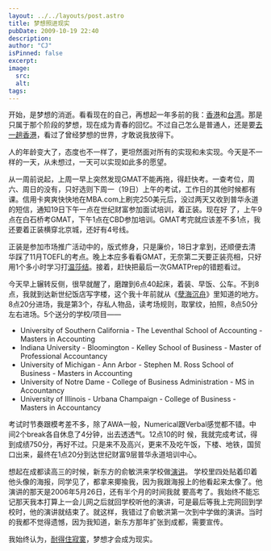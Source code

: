 ```yaml
---
layout: ../../layouts/post.astro
title: 梦想照进现实
pubDate: 2009-10-19 22:40
description: 
author: "CJ"
isPinned: false
excerpt: 
image:
  src:
  alt:
tags: 
---
```

开始，是梦想的消逝。看看现在的自己，再想起一年多前的我：<a href="http://gao.cenjie.com/2008/hong-kong/">香港</a>和<a href="http://gao.cenjie.com/2008/youth/">台湾</a>。那是只属于那个阶段的梦想，现在成为青春的回忆。不过自己怎么是普通人，还是要<a href="http://gao.cenjie.com/2009/illusion-reality/">去一趟香港</a>，看过了曾经梦想的世界，才敢说我放得下。

人的年龄变大了，态度也不一样了，更坦然面对所有的实现和未实现。今天是不一样的一天，从未想过，一天可以实现如此多的愿望。

从一周前说起，上周一早上突然发现GMAT不能再拖，得赶快考。一查考位，周六、周日的没有，只好选则下周一（19日）上午的考试，工作日的其他时候都有 课。信用卡爽爽快快地在MBA.com上刷完250美元后，没过两天又收到普华永道的短信，通知19日下午一点在世纪财富参加面试培训，着正装。现在好 了，上午9点在白石桥考GMAT，下午1点在CBD参加培训。GMAT考完就应该差不多1点，我还要着正装横穿北京城，还好有4号线。

正装是参加市场推广活动中的，版式修身，只是廉价，18日才拿到，还顺便去清华踩了11月TOEFL的考点。晚上本应多看看GMAT，无奈第二天要正装亮相，只好用1个多小时学习打<a href="http://www.totieatie.com/zh-cn/windsor.asp">温莎结</a>。接着，赶快把最后一次GMATPrep的错题看过。

今天早上辗转反侧，很早就醒了，磨蹭到6点40起床，着装、早饭、公车。不到8点，我就到达新世纪饭店写字楼，这个我十年前就从《<a href="http://book.douban.com/subject/1021770/">孽海沉舟</a>》里知道的地方。8点20分进场，我是第3个，存私人物品，读考场规则，取掌纹，拍照，8点50分左右进场。5个送分的学校/项目——
<ul>
	<li>University of Southern California - The Leventhal School of Accounting - Masters in Accounting</li>
	<li>Indiana University - Bloomington - Kelley School of Business - Master of Professional Accountancy</li>
	<li>University of Michigan - Ann Arbor - Stephen M. Ross School of Business - Masters in Accounting</li>
	<li>University of Notre Dame - College of Business Administration - MS in Accountancy</li>
	<li>University of Illinois - Urbana Champaign - College of Business - Masters in Accountancy</li>
</ul>
考试时节奏跟模考差不多，除了AWA一般，Numerical跟Verbal感觉都不错。中间2个break各自休息了4分钟，出去透透气。12点10的时 候，我就完成考试，得到成绩750分，再好不过。只是来不及高兴，更来不及吃午饭，下楼、地铁，国贸口出来，最终在1点20分到达世纪财富9层普华永道培训中心。

想起在成都读高三的时候，新东方的俞敏洪来学校做<a href="http://www.neworiental.org/publish/portal0/tab997/info321457.htm">演讲</a>。 学校里四处贴着印着他头像的海报，同学见了，都拿来揶揄我，因为我跟海报上的他看起来太像了。他演讲的那天是2006年5月26日，还有半个月的时间我就 要高考了。我始终不能忘记那天我本打算上一会儿网之后就回学校听他的演讲，可是最后等我上完网回到学校时，他的演讲就结束了。就这样，我错过了俞敏洪第一次到中学做的演讲。当时的我都不觉得遗憾，因为我知道，新东方那年扩张到成都，需要宣传。

我始终认为，<a href="http://gao.cenjie.com/2007/18th-birthday/">耐得住寂寞</a>，梦想才会成为现实。
